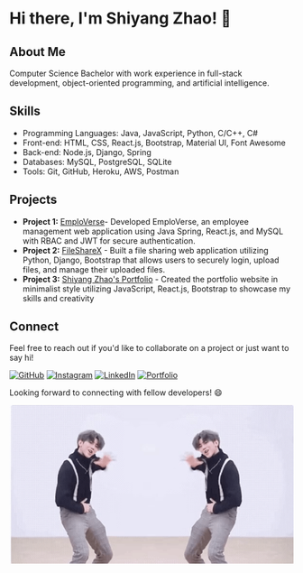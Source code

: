 # Hi there, I'm Shiyang Zhao! 👋

## About Me
Computer Science Bachelor with work experience in full-stack development, object-oriented programming, and artificial intelligence.

## Skills
- Programming Languages: Java, JavaScript, Python, C/C++, C#
- Front-end: HTML, CSS, React.js, Bootstrap, Material UI, Font Awesome
- Back-end: Node.js, Django, Spring
- Databases: MySQL, PostgreSQL, SQLite
- Tools: Git, GitHub, Heroku, AWS, Postman

## Projects
- **Project 1:** [EmploVerse](https://github.com/Shiyang-Zhao/EmploVerse-Frontend)- Developed EmploVerse, an employee management web application using Java Spring, React.js, and MySQL with RBAC and JWT for secure authentication.
- **Project 2:** [FileShareX](https://github.com/Shiyang-Zhao/FileSharingWebApp) - Built a file sharing web application utilizing Python, Django, Bootstrap that allows users to securely login, upload files, and manage their uploaded files.
- **Project 3:** [Shiyang Zhao's Portfolio](https://shiyang-zhao.github.io/) - Created the portfolio website in minimalist style utilizing JavaScript, React.js, Bootstrap to showcase my skills and creativity

## Connect
Feel free to reach out if you'd like to collaborate on a project or just want to say hi!

<a>[![GitHub](https://img.shields.io/github/followers/Shiyang-Zhao?label=Follow%20%40Shiyang-Zhao&style=social)](https://github.com/Shiyang-Zhao)
<a>[![Instagram](https://img.shields.io/badge/Connect%20with%20me%20on-Instagram-orange)](https://www.instagram.com/shawn_zhao0/)
<a>[![LinkedIn](https://img.shields.io/badge/Connect%20with%20me%20on-LinkedIn-blue)](https://www.linkedin.com/in/shiyang-zhao-0a3a411a0/)
<a>[![Portfolio](https://img.shields.io/badge/Check%20out%20my-Portfolio-yellow)](https://shiyang-zhao.github.io/)

Looking forward to connecting with fellow developers! 😄

![Animation](https://github.com/Shiyang-Zhao/Shiyang-Zhao/blob/main/static/kun.gif)
